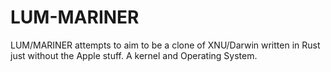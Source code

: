 # LUM-MARINER
LUM/MARINER attempts to aim to be a clone of XNU/Darwin written in Rust just without the Apple stuff. A kernel and Operating System.
